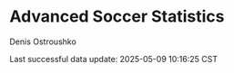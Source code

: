 # Advanced Soccer Statistics
Denis Ostroushko

<!-- gfm -->

Last successful data update: 2025-05-09 10:16:25 CST
